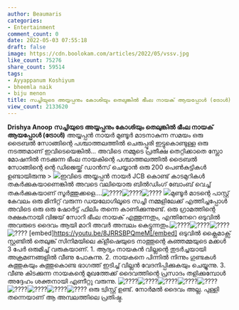 ```yaml
---
author: Beaumaris
categories:
- Entertainment
comment_count: 0
date: 2022-05-03 07:55:18
draft: false
image: https://cdn.boolokam.com/articles/2022/05/vssv.jpg
like_count: 75276
share_count: 59514
tags:
- Ayyappanum Koshiyum
- bheemla naik
- biju menon
title: സച്ചിയുടെ അയ്യപ്പനും കോശിയും തെലുങ്കിൽ ഭീംല നായക് ആയപ്പോൾ (ട്രോൾ)
view_count: 2133620
---
```


**Drishya Anoop** **സച്ചിയുടെ അയ്യപ്പനും കോശിയും തെലുങ്കിൽ ഭീംല നായക് ആയപ്പോൾ (ട്രോൾ)** അയ്യപ്പൻ നായർ മുണ്ടൂർ മാടനാകുന്ന സമയം ഒരു ട്രൈബൽ സോങ്ങിന്റെ പശ്ചാത്തലത്തിൽ ചെരുപ്പൂരി ഇട്ടുകൊണ്ടുള്ള ഒരു നടത്തമാണ് ഇവിടെയെങ്കിൽ... അവിടെ നമ്മുടെ പ്രതീക്ഷ തെറ്റിക്കാതെ സ്ലോ മോഷനിൽ നടക്കുന്ന ഭീംല നായകിന്റെ പശ്ചാത്തലത്തിൽ ട്രൈബൽ സോങ്ങിന്റെ ന്റെ ഡിജെയ്ക്ക് ഡാൻസ് ചെയ്യാൻ ഒരു 200 പെൺകുട്ടികൾ ഉണ്ടായിരുന്നു > ![](https://cdn.boolokam.com/articles/2022/05/vssv.jpg)ഇവിടെ അയ്യപ്പൻ നായർ JCB കൊണ്ട് കാടമുറികൾ തകർക്കുകയാണെങ്കിൽ അവടെ വലിയൊരു ബിൽഡിംഗ്‌ ബോംബ് വെച്ച് തകർക്കുകയാണ് സൂർത്തുക്കളെ....![????](https://static.xx.fbcdn.net/images/emoji.php/v9/t50/1/16/1f525.png)![????](https://static.xx.fbcdn.net/images/emoji.php/v9/t50/1/16/1f525.png)![????](https://static.xx.fbcdn.net/images/emoji.php/v9/t50/1/16/1f525.png) ![](https://cdn.boolokam.com/articles/2022/05/gnngg.jpg)മുണ്ടൂർ മാടന്റെ പാസ്റ്റ് കേവലം ഒരു മിനിറ്റ് വരുന്ന ഡയലോഗിലൂടെ സച്ചി നമ്മളിലേക്ക് എത്തിച്ചപ്പോൾ അവിടെ ഒരു ഒരു ഷോർട്ട് ഫിലിം തന്നെ കാണിക്കുന്നുണ്ട്. ഒരു ഗ്രാമത്തിന്റെ രക്ഷകനായി വിജയ് സോറി ഭീംല നായക് എത്തുന്നതും, എന്തിനേറെ ഒടുവിൽ അവരുടെ ദൈവം ആയി മാറി അവർ അമ്പലം കെട്ടുന്നതും.![????](https://static.xx.fbcdn.net/images/emoji.php/v9/t9f/1/16/1f6d5.png)![????](https://static.xx.fbcdn.net/images/emoji.php/v9/t9f/1/16/1f6d5.png)![????](https://static.xx.fbcdn.net/images/emoji.php/v9/t9f/1/16/1f6d5.png)![????](https://static.xx.fbcdn.net/images/emoji.php/v9/t9f/1/16/1f6d5.png) [embed]https://youtu.be/8JRRSBPQmeM[/embed] ഒടുവിൽ ക്ലൈമാക്സ്‌ സ്റ്റണ്ടിൽ തെലുങ്ക് സിനിമയിലെ ക്‌ളീഷെയുടെ നാത്തൂന്റെ കുഞ്ഞമ്മയുടെ മക്കൾ 3 പേർ ഒരുമിച്ച് വരുകയാണ്. 1\. ആദ്യം നായകൻ വില്ലന്റെ തുടർച്ചയായി അക്രമണങ്ങളിൽ വീണു പോകുന്നു. 2\. നായകനെ പിന്നിൽ നിന്നും ഗുണ്ടകൾ കുത്തുകയും കുത്തുകൊണ്ട ഭാഗത്ത് ഇടിച്ച് വില്ലൻ വേദനിപ്പിക്കുകയും ചെയ്യുന്നു. 3\. വീണു കിടക്കുന്ന നായകന്റെ മുഖത്തേക്ക് ദൈവത്തിന്റെ പ്രസാദം തളിക്കുമ്പോൾ അദ്ദേഹം ശക്തനായി എണീറ്റു വരുന്നു. ![????](https://static.xx.fbcdn.net/images/emoji.php/v9/ta7/1/16/1f9b8.png)![????](https://static.xx.fbcdn.net/images/emoji.php/v9/ta7/1/16/1f9b8.png)![????](https://static.xx.fbcdn.net/images/emoji.php/v9/ta7/1/16/1f9b8.png)![????](https://static.xx.fbcdn.net/images/emoji.php/v9/ta7/1/16/1f9b8.png)![????](https://static.xx.fbcdn.net/images/emoji.php/v9/ta7/1/16/1f9b8.png)![????](https://static.xx.fbcdn.net/images/emoji.php/v9/ta7/1/16/1f9b8.png)![????](https://static.xx.fbcdn.net/images/emoji.php/v9/ta7/1/16/1f9b8.png)![????](https://static.xx.fbcdn.net/images/emoji.php/v9/ta7/1/16/1f9b8.png)![????](https://static.xx.fbcdn.net/images/emoji.php/v9/ta7/1/16/1f9b8.png) ഒരു ട്വിസ്റ്റ്‌ ഉണ്ട്. നോർമൽ ദൈവം അല്ല. പുള്ളി തന്നെയാണ് ആ അമ്പലത്തിലെ പ്രതിഷ്ഠ.